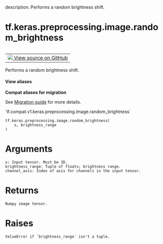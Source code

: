 description: Performs a random brightness shift.

<div itemscope itemtype="http://developers.google.com/ReferenceObject">
<meta itemprop="name" content="tf.keras.preprocessing.image.random_brightness" />
<meta itemprop="path" content="Stable" />
</div>

# tf.keras.preprocessing.image.random_brightness

<!-- Insert buttons and diff -->

<table class="tfo-notebook-buttons tfo-api nocontent" align="left">
<td>
  <a target="_blank" href="https://github.com/keras-team/keras-preprocessing/tree/master/keras_preprocessing/image/affine_transformations.py">
    <img src="https://www.tensorflow.org/images/GitHub-Mark-32px.png" />
    View source on GitHub
  </a>
</td>
</table>



Performs a random brightness shift.

<section class="expandable">
  <h4 class="showalways">View aliases</h4>
  <p>
<b>Compat aliases for migration</b>
<p>See
<a href="https://www.tensorflow.org/guide/migrate">Migration guide</a> for
more details.</p>
<p>`tf.compat.v1.keras.preprocessing.image.random_brightness`</p>
</p>
</section>

<pre class="devsite-click-to-copy prettyprint lang-py tfo-signature-link">
<code>tf.keras.preprocessing.image.random_brightness(
    x, brightness_range
)
</code></pre>



<!-- Placeholder for "Used in" -->

# Arguments
    x: Input tensor. Must be 3D.
    brightness_range: Tuple of floats; brightness range.
    channel_axis: Index of axis for channels in the input tensor.

# Returns
    Numpy image tensor.

# Raises
    ValueError if `brightness_range` isn't a tuple.